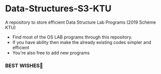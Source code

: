 # Data-Structures-S3-KTU
A repository to store efficient Data Structure Lab Programs (2019 Scheme KTU)
* Find most of the OS LAB programs through this repository.
* If you have ability then make the already existing codes simpler and efficient
* You're also free to add new programs

### BEST WISHES🥰
